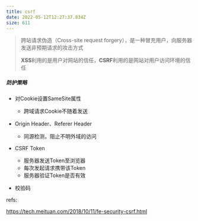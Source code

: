 ```yaml
---
title: csrf
date: 2022-05-12T12:27:37.834Z
size: 611
---
```

> 跨站请求伪造（Cross-site request forgery），是一种冒充用户，向服务器发送非预期请求的攻击方式
>
> **XSS**利用的是用户对网站的信任，**CSRF**利用的是网站对用户访问环境的信任

##### 防护策略

- 对Cookie设置SameSite属性
  - 跨域请求Cookie不随着发送

- Origin Header、Referer Header
  - 同源检测，阻止不明外域的访问

- CSRF Token
  - 服务器发送Token至浏览器
  - 每次发起请求携带该Token
  - 服务器验证Token是否有效
- 校验码



refs:

https://tech.meituan.com/2018/10/11/fe-security-csrf.html
